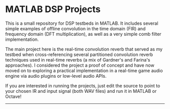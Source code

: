 MATLAB DSP Projects
===================

This is a small repository for DSP testbeds in MATLAB. It includes several simple examples of offline convolution in the time domain (FIR) and frequency domain (DFT multiplication), as well as a very simple comb filter implementation.

The main project here is the real-time convolution reverb that served as my testbed when cross-referencing several partitioned convolution reverb techniques used in real-time reverbs (a mix of Gardner's and Farina's approaches). I considered the project a proof of concept and have now moved on to exploring a practical implementation in a real-time game audio engine via audio plugins or low-level audio APIs.

If you are interested in running the projects, just edit the source to point to your chosen IR and input signal (both WAV files) and run it in MATLAB or Octave! 

----------